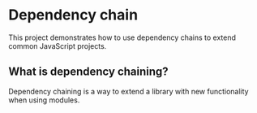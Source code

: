 # Dependency chain

This project demonstrates how to use dependency chains to extend common JavaScript projects. 

## What is dependency chaining?

Dependency chaining is a way to extend a library with new functionality when using modules.

